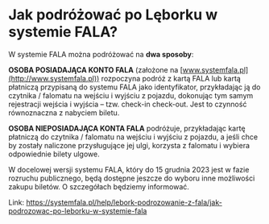 # Jak podróżować po Lęborku w systemie FALA?


W systemie FALA można podróżować na **dwa sposoby**:


**OSOBA POSIADAJĄCA KONTO FALA** (założone na [www.systemfala.pl](http://www.systemfala.pl)) rozpoczyna podróż z kartą FALA lub kartą płatniczą przypisaną do systemu FALA jako identyfikator, przykładając ją do czytnika / falomatu na wejściu i wyjściu z pojazdu, dokonując tym samym rejestracji wejścia i wyjścia – tzw. check\-in check\-out. Jest to czynność równoznaczna z nabyciem biletu.


**OSOBA NIEPOSIADAJĄCA KONTA FALA** podróżuje, przykładając kartę płatniczą do czytnika / falomatu na wejściu i wyjściu z pojazdu, a jeśli chce by zostały naliczone przysługujące jej ulgi, korzysta z falomatu i wybiera odpowiednie bilety ulgowe.


W docelowej wersji systemu FALA, który do 15 grudnia 2023 jest w fazie rozruchu publicznego, będą dostępne jeszcze do wyboru inne możliwości zakupu biletów. O szczegółach będziemy informować.




Link: https://systemfala.pl/help/lebork-podrozowanie-z-fala/jak-podrozowac-po-leborku-w-systemie-fala
